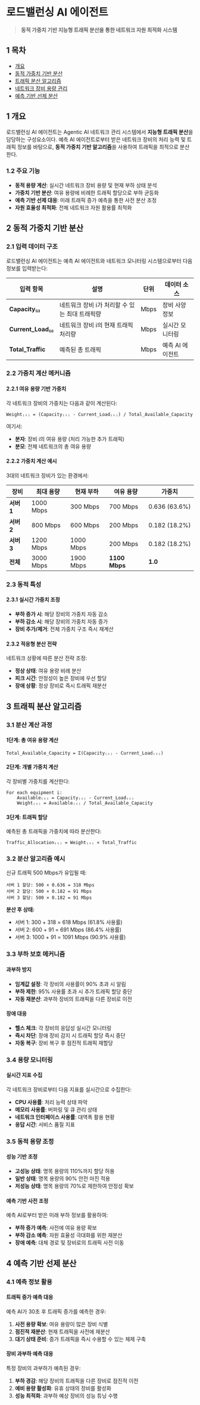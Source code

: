 # 로드밸런싱 AI 에이전트

> **동적 가중치 기반 지능형 트래픽 분산을 통한 네트워크 자원 최적화 시스템**

## 1 목차

- [개요](#-개요)
- [동적 가중치 기반 분산](#-동적-가중치-기반-분산)
- [트래픽 분산 알고리즘](#-트래픽-분산-알고리즘)
- [네트워크 장비 용량 관리](#-네트워크-장비-용량-관리)
- [예측 기반 선제 분산](#-예측-기반-선제-분산)

## 1 개요

로드밸런싱 AI 에이전트는 Agentic AI 네트워크 관리 시스템에서 **지능형 트래픽 분산**을 담당하는 구성요소이다. 예측 AI 에이전트로부터 받은 네트워크 장비의 처리 능력 및 트래픽 정보를 바탕으로, **동적 가중치 기반 알고리즘**을 사용하여 트래픽을 최적으로 분산한다.

### 1.2 **주요 기능**

- **동적 용량 계산**: 실시간 네트워크 장비 용량 및 현재 부하 상태 분석
- **가중치 기반 분산**: 여유 용량에 비례한 트래픽 할당으로 부하 균등화
- **예측 기반 선제 대응**: 미래 트래픽 증가 예측을 통한 사전 분산 조정
- **자원 효율성 최적화**: 전체 네트워크 자원 활용률 최적화

## 2 동적 가중치 기반 분산

### 2.1 **입력 데이터 구조**

로드밸런싱 AI 에이전트는 예측 AI 에이전트와 네트워크 모니터링 시스템으로부터 다음 정보를 입력받는다:

| 입력 항목 | 설명 | 단위 | 데이터 소스 |
|----------|------|------|-------------|
| **Capacity₍ᵢ₎** | 네트워크 장비 i가 처리할 수 있는 최대 트래픽량 | Mbps | 장비 사양 정보 |
| **Current_Load₍ᵢ₎** | 네트워크 장비 i의 현재 트래픽 처리량 | Mbps | 실시간 모니터링 |
| **Total_Traffic** | 예측된 총 트래픽 | Mbps | 예측 AI 에이전트 |

### 2.2 **가중치 계산 메커니즘**

#### 2.2.1 **여유 용량 기반 가중치**
각 네트워크 장비의 가중치는 다음과 같이 계산된다:

```
Weight₍ᵢ₎ = (Capacity₍ᵢ₎ - Current_Load₍ᵢ₎) / Total_Available_Capacity
```

여기서:
- **분자**: 장비 i의 여유 용량 (처리 가능한 추가 트래픽)
- **분모**: 전체 네트워크의 총 여유 용량

#### 2.2.2 **가중치 계산 예시**
3대의 네트워크 장비가 있는 환경에서:

| 장비 | 최대 용량 | 현재 부하 | 여유 용량 | 가중치 |
|------|-----------|-----------|-----------|---------|
| **서버 1** | 1000 Mbps | 300 Mbps | 700 Mbps | 0.636 (63.6%) |
| **서버 2** | 800 Mbps | 600 Mbps | 200 Mbps | 0.182 (18.2%) |
| **서버 3** | 1200 Mbps | 1000 Mbps | 200 Mbps | 0.182 (18.2%) |
| **전체** | 3000 Mbps | 1900 Mbps | **1100 Mbps** | **1.0** |

### 2.3 **동적 특성**

#### 2.3.1 **실시간 가중치 조정**
- **부하 증가 시**: 해당 장비의 가중치 자동 감소
- **부하 감소 시**: 해당 장비의 가중치 자동 증가
- **장비 추가/제거**: 전체 가중치 구조 즉시 재계산

#### 2.3.2 **적응형 분산 전략**
네트워크 상황에 따른 분산 전략 조정:
- **정상 상태**: 여유 용량 비례 분산
- **피크 시간**: 안정성이 높은 장비에 우선 할당
- **장애 상황**: 정상 장비로 즉시 트래픽 재분산

## 3 트래픽 분산 알고리즘

### 3.1 **분산 계산 과정**

#### **1단계: 총 여유 용량 계산**
```
Total_Available_Capacity = Σ(Capacity₍ᵢ₎ - Current_Load₍ᵢ₎)
```

#### **2단계: 개별 가중치 계산**
각 장비별 가중치를 계산한다:
```
For each equipment i:
    Available₍ᵢ₎ = Capacity₍ᵢ₎ - Current_Load₍ᵢ₎
    Weight₍ᵢ₎ = Available₍ᵢ₎ / Total_Available_Capacity
```

#### **3단계: 트래픽 할당**
예측된 총 트래픽을 가중치에 따라 분산한다:
```
Traffic_Allocation₍ᵢ₎ = Weight₍ᵢ₎ × Total_Traffic
```

### 3.2 **분산 알고리즘 예시**

신규 트래픽 500 Mbps가 유입될 때:

```
서버 1 할당: 500 × 0.636 = 318 Mbps
서버 2 할당: 500 × 0.182 = 91 Mbps
서버 3 할당: 500 × 0.182 = 91 Mbps
```

**분산 후 상태:**
- 서버 1: 300 + 318 = 618 Mbps (61.8% 사용률)
- 서버 2: 600 + 91 = 691 Mbps (86.4% 사용률)
- 서버 3: 1000 + 91 = 1091 Mbps (90.9% 사용률)

### 3.3 **부하 보호 메커니즘**

#### **과부하 방지**
- **임계값 설정**: 각 장비의 사용률이 90% 초과 시 알림
- **부하 제한**: 95% 사용률 초과 시 추가 트래픽 할당 중단
- **자동 재분산**: 과부하 장비의 트래픽을 다른 장비로 이전

#### **장애 대응**
- **헬스 체크**: 각 장비의 응답성 실시간 모니터링
- **즉시 차단**: 장애 장비 감지 시 트래픽 할당 즉시 중단
- **자동 복구**: 장비 복구 후 점진적 트래픽 재할당

### 3.4 **용량 모니터링**

#### **실시간 지표 수집**
각 네트워크 장비로부터 다음 지표를 실시간으로 수집한다:
- **CPU 사용률**: 처리 능력 상태 파악
- **메모리 사용률**: 버퍼링 및 큐 관리 상태
- **네트워크 인터페이스 사용률**: 대역폭 활용 현황
- **응답 시간**: 서비스 품질 지표


### 3.5 **동적 용량 조정**

#### **성능 기반 조정**
- **고성능 상태**: 명목 용량의 110%까지 할당 허용
- **일반 상태**: 명목 용량의 90% 안전 마진 적용
- **저성능 상태**: 명목 용량의 70%로 제한하여 안정성 확보

#### **예측 기반 사전 조정**
예측 AI로부터 받은 미래 부하 정보를 활용하여:
- **부하 증가 예측**: 사전에 여유 용량 확보
- **부하 감소 예측**: 자원 효율성 극대화를 위한 재분산
- **장애 예측**: 대체 경로 및 장비로의 트래픽 사전 이동

## 4 예측 기반 선제 분산

### 4.1 **예측 정보 활용**

#### **트래픽 증가 예측 대응**
예측 AI가 30초 후 트래픽 증가를 예측한 경우:

1. **사전 용량 확보**: 여유 용량이 많은 장비 식별
2. **점진적 재분산**: 현재 트래픽을 사전에 재분산
3. **대기 상태 준비**: 증가 트래픽을 즉시 수용할 수 있는 체제 구축

#### **장비 과부하 예측 대응**
특정 장비의 과부하가 예측된 경우:

1. **부하 경감**: 해당 장비의 트래픽을 다른 장비로 점진적 이전
2. **예비 용량 활성화**: 유휴 상태의 장비를 활성화
3. **성능 최적화**: 과부하 예상 장비의 성능 튜닝 수행